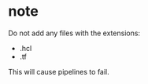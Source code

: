 # note
Do not add any files with the extensions:
  - .hcl
  - .tf

This will cause pipelines to fail.
